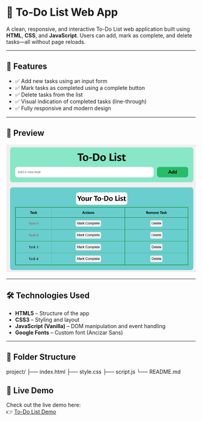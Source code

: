 # 📝 To-Do List Web App

A clean, responsive, and interactive To-Do List web application built using **HTML**, **CSS**, and **JavaScript**. Users can add, mark as complete, and delete tasks—all without page reloads.

---

## 🚀 Features

- ✅ Add new tasks using an input form
- ✅ Mark tasks as completed using a complete button
- ✅ Delete tasks from the list
- ✅ Visual indication of completed tasks (line-through)
- ✅ Fully responsive and modern design

---

## 📸 Preview

![screenshot](screenshot.png)

---

## 🛠️ Technologies Used

- **HTML5** – Structure of the app
- **CSS3** – Styling and layout
- **JavaScript (Vanilla)** – DOM manipulation and event handling
- **Google Fonts** – Custom font (Ancizar Sans)

---

## 🧩 Folder Structure
project/
├── index.html
├── style.css
├── script.js
└── README.md

## 🔗 Live Demo

Check out the live demo here:  
👉 [To-Do List Demo](https://archiep27.github.io/TO-DO-LIST/)

